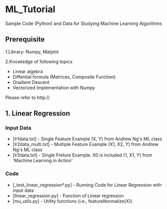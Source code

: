 # ML_Tutorial
Sample Code (Python) and Data for Studying Machine Learning Algorithms 

## Prerequisite 
1.Library: Numpy, Matplot

2.Knowledge of following topics 
- Linear algebra 
- Diffential formula (Matrices, Composite Function)
- Gradient Descent 
- Vectorized Implementation with Numpy 

Please refer to http://

## 1. Linear Regression
### Input Data

* [lr1data.txt] - Single Feature Example (X, Y) from Andrew Ng's ML class
* [lr2data_multi.txt] - Multiple Feature Example (X1, X2, Y) from Andrew Ng's ML class
* [lr3data.txt] - Single Freture Example. X0 is included (1, X1, Y) from 'Machine Learning in Action' 

### Code
* [_test_linear_regression*.py] - Running Code for Linear Regression with input data
* [linear_regression.py] - Function of Linear regression 
* [mu_utils.py] - Utility functions (i.e., featureNormalize(X))